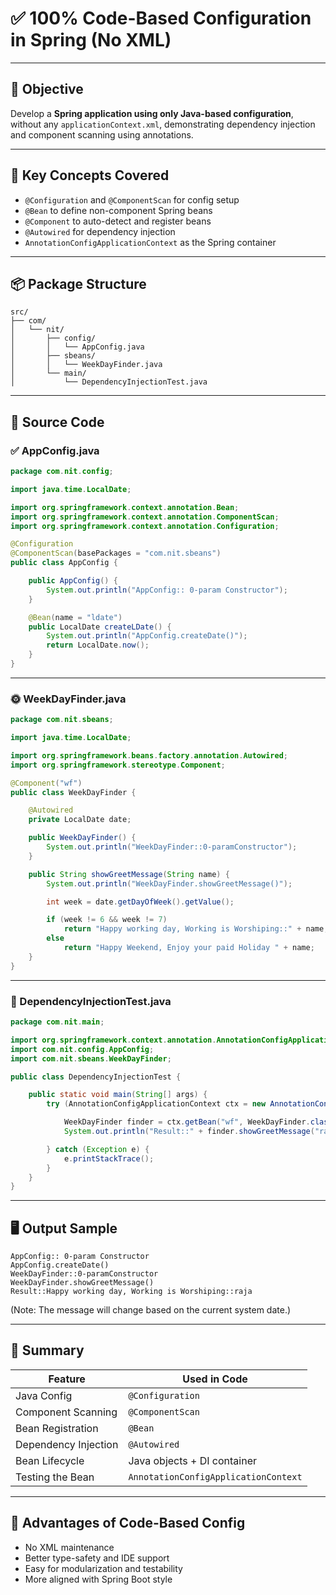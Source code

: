 # ✅ 100% Code-Based Configuration in Spring (No XML)
---

## 🚀 Objective

Develop a **Spring application using only Java-based configuration**, without any `applicationContext.xml`, demonstrating dependency injection and component scanning using annotations.

---

## 📌 Key Concepts Covered

* `@Configuration` and `@ComponentScan` for config setup
* `@Bean` to define non-component Spring beans
* `@Component` to auto-detect and register beans
* `@Autowired` for dependency injection
* `AnnotationConfigApplicationContext` as the Spring container

---

## 📦 Package Structure

```
src/
├── com/
│   └── nit/
│       ├── config/
│       │   └── AppConfig.java
│       ├── sbeans/
│       │   └── WeekDayFinder.java
│       └── main/
│           └── DependencyInjectionTest.java
```

---

## 🧩 Source Code

### ✅ AppConfig.java

```java
package com.nit.config;

import java.time.LocalDate;

import org.springframework.context.annotation.Bean;
import org.springframework.context.annotation.ComponentScan;
import org.springframework.context.annotation.Configuration;

@Configuration
@ComponentScan(basePackages = "com.nit.sbeans")
public class AppConfig {

    public AppConfig() {
        System.out.println("AppConfig:: 0-param Constructor");
    }

    @Bean(name = "ldate")
    public LocalDate createLDate() {
        System.out.println("AppConfig.createDate()");
        return LocalDate.now();
    }
}
```

---

### 🌞 WeekDayFinder.java

```java
package com.nit.sbeans;

import java.time.LocalDate;

import org.springframework.beans.factory.annotation.Autowired;
import org.springframework.stereotype.Component;

@Component("wf")
public class WeekDayFinder {

    @Autowired
    private LocalDate date;

    public WeekDayFinder() {
        System.out.println("WeekDayFinder::0-paramConstructor");
    }

    public String showGreetMessage(String name) {
        System.out.println("WeekDayFinder.showGreetMessage()");

        int week = date.getDayOfWeek().getValue();

        if (week != 6 && week != 7)
            return "Happy working day, Working is Worshiping::" + name;
        else
            return "Happy Weekend, Enjoy your paid Holiday " + name;
    }
}
```

---

### 🧪 DependencyInjectionTest.java

```java
package com.nit.main;

import org.springframework.context.annotation.AnnotationConfigApplicationContext;
import com.nit.config.AppConfig;
import com.nit.sbeans.WeekDayFinder;

public class DependencyInjectionTest {

    public static void main(String[] args) {
        try (AnnotationConfigApplicationContext ctx = new AnnotationConfigApplicationContext(AppConfig.class)) {

            WeekDayFinder finder = ctx.getBean("wf", WeekDayFinder.class);
            System.out.println("Result::" + finder.showGreetMessage("raja"));

        } catch (Exception e) {
            e.printStackTrace();
        }
    }
}
```

---

## 🖥️ Output Sample

```
AppConfig:: 0-param Constructor
AppConfig.createDate()
WeekDayFinder::0-paramConstructor
WeekDayFinder.showGreetMessage()
Result::Happy working day, Working is Worshiping::raja
```

(Note: The message will change based on the current system date.)

---

## 🧾 Summary

| Feature              | Used in Code                         |
| -------------------- | ------------------------------------ |
| Java Config          | `@Configuration`                     |
| Component Scanning   | `@ComponentScan`                     |
| Bean Registration    | `@Bean`                              |
| Dependency Injection | `@Autowired`                         |
| Bean Lifecycle       | Java objects + DI container          |
| Testing the Bean     | `AnnotationConfigApplicationContext` |

---

## 📌 Advantages of Code-Based Config

* No XML maintenance
* Better type-safety and IDE support
* Easy for modularization and testability
* More aligned with Spring Boot style

